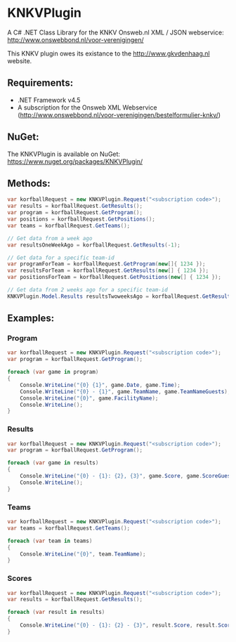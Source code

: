 KNKVPlugin
==========

A C# .NET Class Library for the KNKV Onsweb.nl XML / JSON webservice: http://www.onswebbond.nl/voor-verenigingen/

This KNKV plugin owes its existance to the http://www.gkvdenhaag.nl website.

## Requirements:
* .NET Framework v4.5
* A subscription for the Onsweb XML Webservice (http://www.onswebbond.nl/voor-verenigingen/bestelformulier-knkv/)

## NuGet:
The KNKVPlugin is available on NuGet: https://www.nuget.org/packages/KNKVPlugin/

## Methods:
```csharp
var korfballRequest = new KNKVPlugin.Request("<subscription code>");
var results = korfballRequest.GetResults();
var program = korfballRequest.GetProgram();
var positions = korfballRequest.GetPositions();
var teams = korfballRequest.GetTeams();

// Get data from a week ago
var resultsOneWeekAgo = korfballRequest.GetResults(-1);

// Get data for a specific team-id
var programForTeam = korfballRequest.GetProgram(new[]{ 1234 });
var resultsForTeam = korfballRequest.GetResults(new[] { 1234 });
var positionsForTeam = korfballRequest.GetPositions(new[] { 1234 });

// Get data from 2 weeks ago for a specific team-id
KNKVPlugin.Model.Results resultsTwoweeksAgo = korfballRequest.GetResults(new[] { 1234 }, -2);
```

## Examples:
### Program
```csharp
var korfballRequest = new KNKVPlugin.Request("<subscription code>");
var program = korfballRequest.GetProgram();

foreach (var game in program)
{
	Console.WriteLine("{0} {1}", game.Date, game.Time);
	Console.WriteLine("{0} - {1}", game.TeamName, game.TeamNameGuests);
	Console.WriteLine("{0}", game.FacilityName);
	Console.WriteLine();
}
```

### Results
```csharp
var korfballRequest = new KNKVPlugin.Request("<subscription code>");
var program = korfballRequest.GetProgram();

foreach (var game in results)
{
	Console.WriteLine("{0} - {1}: {2}, {3}", game.Score, game.ScoreGuests, game.TeamName, game.TeamNameGuests);
	Console.WriteLine();
}
```

### Teams
```csharp
var korfballRequest = new KNKVPlugin.Request("<subscription code>");
var teams = korfballRequest.GetTeams();

foreach (var team in teams)
{
	Console.WriteLine("{0}", team.TeamName);
}
```

### Scores
```csharp
var korfballRequest = new KNKVPlugin.Request("<subscription code>");
var results = korfballRequest.GetResults();

foreach (var result in results)
{
	Console.WriteLine("{0} - {1}: {2} - {3}", result.Score, result.ScoreGuests, result.TeamName, result.TeamNameGuests);
}
```